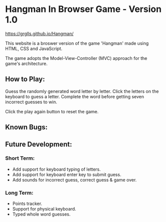 # Hangman In Browser Game - Version 1.0
https://grglls.github.io/Hangman/

This website is a broswer version of the game 'Hangman' made using HTML, CSS and JavaScript.

The game adopts the Model-View-Controller (MVC) approach for the game's architecture.

## How to Play:
Guess the randomly generated word letter by letter. Click the letters on the keyboard to guess a letter. Complete the word before getting seven incorrect guesses to win.

Click the play again button to reset the game.

## Known Bugs:
<!-- No known bugs. -->

## Future Development:
### Short Term:
* Add support for keyboard typing of letters.
* Add support for keyboard enter key to submit guess.
* Add sounds for incorrect guess, correct guess & game over.

### Long Term:
* Points tracker.
* Support for physical keyboard.
* Typed whole word guesses.